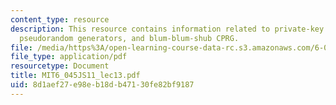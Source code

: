 ```yaml
---
content_type: resource
description: This resource contains information related to private-key cryptography,
  pseudorandom generators, and blum-blum-shub CPRG.
file: /media/https%3A/open-learning-course-data-rc.s3.amazonaws.com/6-045j-automata-computability-and-complexity-spring-2011/8d1aef27e98eb18db47130fe82bf9187_MIT6_045JS11_lec13.pdf
file_type: application/pdf
resourcetype: Document
title: MIT6_045JS11_lec13.pdf
uid: 8d1aef27-e98e-b18d-b471-30fe82bf9187
---
```

